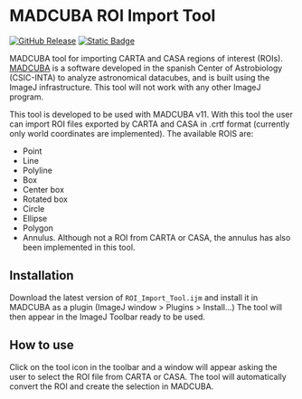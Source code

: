 # MADCUBA ROI Import Tool

[![GitHub Release](https://img.shields.io/github/v/release/dhaasler/madcuba-roi-import-tool)](https://github.com/dhaasler/madcuba-roi-import-tool/releases/tag/v1.1.0)
[![Static Badge](https://img.shields.io/badge/changelog-brightgreen)](CHANGELOG.md)

MADCUBA tool for importing CARTA and CASA regions of interest (ROIs). [MADCUBA](https://cab.inta-csic.es/madcuba/) is a software developed in the spanish Center of Astrobiology (CSIC-INTA) to analyze astronomical datacubes, and is built using the ImageJ infrastructure. This tool will not work with any other ImageJ program.

This tool is developed to be used with MADCUBA v11. With this tool the user can import ROI files exported by CARTA and CASA in .crtf format (currently only world coordinates are implemented). The available ROIS are:

- Point
- Line
- Polyline
- Box
- Center box
- Rotated box
- Circle
- Ellipse
- Polygon
- Annulus. Although not a ROI from CARTA or CASA, the annulus has also been implemented in this tool.

## Installation

Download the latest version of `ROI_Import_Tool.ijm` and install it in MADCUBA as a plugin (ImageJ window > Plugins > Install...)
The tool will then appear in the ImageJ Toolbar ready to be used.

## How to use

Click on the tool icon in the toolbar and a window will appear asking the user to select the ROI file from CARTA or CASA. The tool will automatically convert the ROI and create the selection in MADCUBA.
